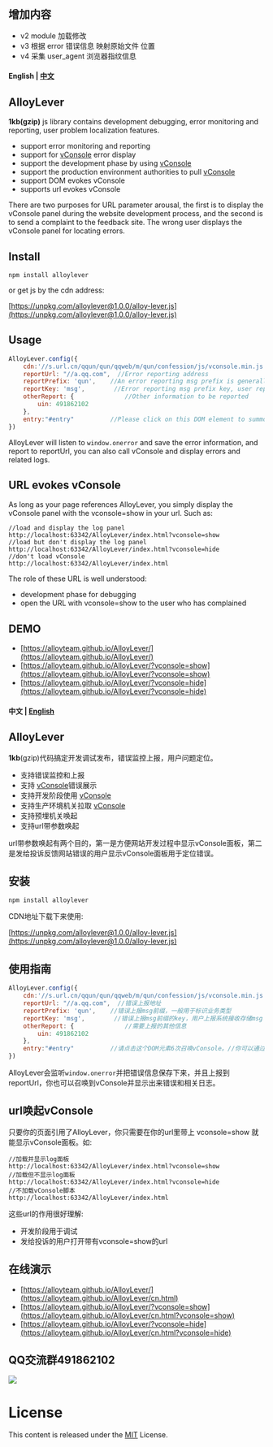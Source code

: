 ## 增加内容
* v2 module 加载修改
* v3 根据 error 错误信息 映射原始文件 位置
* v4 采集 user_agent 浏览器指纹信息

#### English | [﻿中文](https://github.com/AlloyTeam/AlloyLever#中文--english)

## AlloyLever 

**1kb(gzip)** js library contains development debugging, error monitoring and reporting, user problem localization features.

* support error monitoring and reporting
* support for [vConsole](https://github.com/WechatFE/vConsole) error display
* support the development phase by using [vConsole](https://github.com/WechatFE/vConsole)
* support the production environment authorities to pull [vConsole](https://github.com/WechatFE/vConsole)
* support DOM evokes vConsole
* supports url evokes vConsole

There are two purposes for URL parameter arousal, the first is to display the vConsole panel during the website development process, and the second is to send a complaint to the feedback site. The wrong user displays the vConsole panel for locating errors.

## Install

```
npm install alloylever
```

or get js by the cdn address:

[https://unpkg.com/alloylever@1.0.0/alloy-lever.js](https://unpkg.com/alloylever@1.0.0/alloy-lever.js)

## Usage

```js
AlloyLever.config({
    cdn:'//s.url.cn/qqun/qun/qqweb/m/qun/confession/js/vconsole.min.js',  //vconsole CDN address
    reportUrl: "//a.qq.com",  //Error reporting address
    reportPrefix: 'qun',    //An error reporting msg prefix is generally used to differentiate business types
    reportKey: 'msg',        //Error reporting msg prefix key, user reporting system receives storage msg
    otherReport: {              //Other information to be reported
        uin: 491862102
    },
    entry:"#entry"          //Please click on this DOM element to summon vConsole 6 times. You can use AlloyLever.entry('#entry2') add more entry
})
```

AlloyLever will listen to `window.onerror` and save the error information, and report to reportUrl, you can also call vConsole and display errors and related logs.

## URL evokes vConsole

As long as your page references AlloyLever, you simply display the vConsole panel with the vconsole=show in your url. Such as:

```
//load and display the log panel
http://localhost:63342/AlloyLever/index.html?vconsole=show
//load but don't display the log panel
http://localhost:63342/AlloyLever/index.html?vconsole=hide
//don't load vConsole
http://localhost:63342/AlloyLever/index.html
```

The role of these URL is well understood:

* development phase for debugging
* open the URL with vconsole=show to the user who has complained

## DEMO

* [https://alloyteam.github.io/AlloyLever/](https://alloyteam.github.io/AlloyLever/)
* [https://alloyteam.github.io/AlloyLever/?vconsole=show](https://alloyteam.github.io/AlloyLever/?vconsole=show)
* [https://alloyteam.github.io/AlloyLever/?vconsole=hide](https://alloyteam.github.io/AlloyLever/?vconsole=hide)

#### 中文 | [English](https://github.com/AlloyTeam/AlloyLever#english--中文)

## AlloyLever 

**1kb**(gzip)代码搞定开发调试发布，错误监控上报，用户问题定位。

* 支持错误监控和上报
* 支持 [vConsole](https://github.com/WechatFE/vConsole)错误展示
* 支持开发阶段使用 [vConsole](https://github.com/WechatFE/vConsole)
* 支持生产环境机关拉取 [vConsole](https://github.com/WechatFE/vConsole)
* 支持预埋机关唤起
* 支持url带参数唤起

url带参数唤起有两个目的，第一是方便网站开发过程中显示vConsole面板，第二是发给投诉反馈网站错误的用户显示vConsole面板用于定位错误。

## 安装

```
npm install alloylever
```

CDN地址下载下来使用:

[https://unpkg.com/alloylever@1.0.0/alloy-lever.js](https://unpkg.com/alloylever@1.0.0/alloy-lever.js)

## 使用指南

```js
AlloyLever.config({
    cdn:'//s.url.cn/qqun/qun/qqweb/m/qun/confession/js/vconsole.min.js',  //vconsole的CDN地址
    reportUrl: "//a.qq.com",  //错误上报地址
    reportPrefix: 'qun',    //错误上报msg前缀，一般用于标识业务类型
    reportKey: 'msg',        //错误上报msg前缀的key，用户上报系统接收存储msg
    otherReport: {              //需要上报的其他信息
        uin: 491862102
    },
    entry:"#entry"          //请点击这个DOM元素6次召唤vConsole。//你可以通过AlloyLever.entry('#entry2')设置多个机关入口召唤神龙
})
```

AlloyLever会监听`window.onerror`并把错误信息保存下来，并且上报到reportUrl，你也可以召唤到vConsole并显示出来错误和相关日志。

## url唤起vConsole

只要你的页面引用了AlloyLever，你只需要在你的url里带上 vconsole=show 就能显示vConsole面板。如:

```
//加载并显示log面板
http://localhost:63342/AlloyLever/index.html?vconsole=show
//加载但不显示log面板
http://localhost:63342/AlloyLever/index.html?vconsole=hide
//不加载vConsole脚本
http://localhost:63342/AlloyLever/index.html
```

这些url的作用很好理解:

* 开发阶段用于调试
* 发给投诉的用户打开带有vconsole=show的url

## 在线演示

* [https://alloyteam.github.io/AlloyLever/](https://alloyteam.github.io/AlloyLever/cn.html)
* [https://alloyteam.github.io/AlloyLever/?vconsole=show](https://alloyteam.github.io/AlloyLever/cn.html?vconsole=show)
* [https://alloyteam.github.io/AlloyLever/?vconsole=hide](https://alloyteam.github.io/AlloyLever/cn.html?vconsole=hide)

## QQ交流群491862102

![](http://images2015.cnblogs.com/blog/105416/201706/105416-20170608111929012-1329379940.png)

# License
This content is released under the [MIT](http://opensource.org/licenses/MIT) License.
